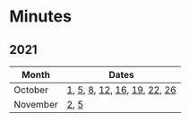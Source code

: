 # Minutes

## 2021

| Month    | Dates                                                        |
| -------- | ------------------------------------------------------------ |
| October  | [1](./2021/mom-0110.md), [5](./2021/mom-0510.md), [8](./2021/mom-0810.md), [12](./2021/mom-1210.md), [16](./2021/mom-1610.md), [19](2021/mom-1910.md), [22](2021/mom-2210.md), [26](2021/mom-2610.md) |
| November | [2](2021/mom-0211.md), [5](2021/mom-0511.md)                 |
